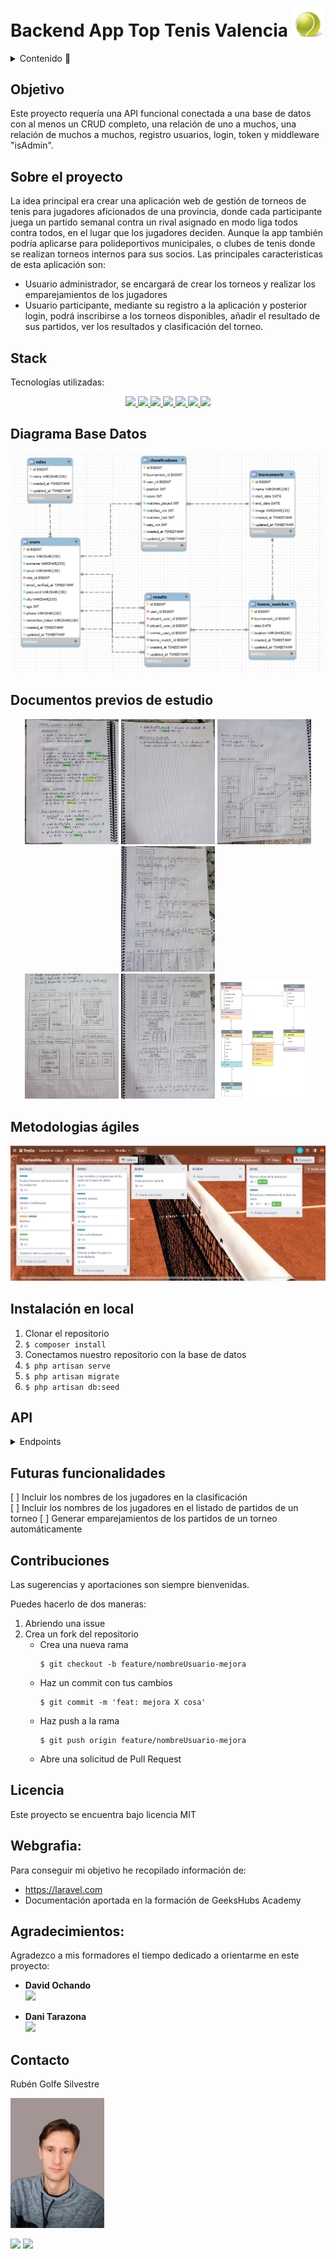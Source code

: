 
# Backend App Top Tenis Valencia <img src="./images_readme/tennis_ball_icon.png" width="50">

<details>
  <summary>Contenido 📝</summary>
  <ol>
    <li><a href="#objetivo">Objetivo</a></li>
    <li><a href="#sobre-el-proyecto">Sobre el proyecto</a></li>
    <li><a href="#stack">Stack</a></li>
    <li><a href="#diagrama-bd">Diagrama</a></li>
    <li><a href="#docs-studio">Documentos previos de estudio</a></li>
    <li><a href="#metodogias-agiles">Metodologias ágiles</a></li>
    <li><a href="#docs-studio">Documentos previos de estudio</a></li>
    <li><a href="#instalación-en-local">Instalación</a></li>
    <li><a href="#endpoints">Endpoints</a></li>
    <li><a href="#futuras-funcionalidades">Futuras funcionalidades</a></li>
    <li><a href="#contribuciones">Contribuciones</a></li>
    <li><a href="#licencia">Licencia</a></li>
    <li><a href="#webgrafia">Webgrafia</a></li>
    <li><a href="#agradecimientos">Agradecimientos</a></li>
    <li><a href="#contacto">Contacto</a></li>
  </ol>
</details>

## Objetivo
Este proyecto requería una API funcional conectada a una base de datos con al menos un CRUD completo, una relación de uno a muchos, una relación de muchos a muchos, registro usuarios, login, token y middleware "isAdmin".

## Sobre el proyecto
La idea principal era crear una aplicación web de gestión de torneos de tenis para jugadores aficionados de una provincia, donde cada participante juega un partido semanal contra un rival asignado en modo liga todos contra todos, en el lugar que los jugadores deciden. 
Aunque la app también podría aplicarse para polideportivos municipales, o clubes de tenis donde se realizan torneos internos para sus socios. 
Las principales caracteristicas de esta aplicación son:
- Usuario administrador, se encargará de crear los torneos y realizar los emparejamientos de los jugadores
- Usuario participante, mediante su registro a la aplicación y posterior login, podrá inscribirse a los torneos disponibles, añadir el resultado de sus partidos, ver los resultados y clasificación del torneo. 

## Stack
Tecnologías utilizadas:
<div align="center">
<a href="https://www.php.net/">
    <img src= "https://img.shields.io/badge/php-7A86B8?style=for-the-badge&logo=php&logoColor=black"/>
</a>
<a href="https://laravel.com/">
    <img src= "https://img.shields.io/badge/laravel-F13C2F?style=for-the-badge&logo=laravel&logoColor=white"/>
</a>
<a href="https://www.postman.com/">
    <img src= "https://img.shields.io/badge/Postman-FF6C37?style=for-the-badge&logo=postman&logoColor=white"/>    
</a>
    <a href="https://railway.app/">
    <img src= "https://img.shields.io/badge/railway-%23000000.svg?style=for-the-badge&logo=railway&logoColor=white"/>
</a>
<a href="https://www.mysql.com/">
    <img src= "https://img.shields.io/badge/mysql-3E6E93?style=for-the-badge&logo=mysql&logoColor=white"/>    
</a>
    <a href="https://www.github.com/">
    <img src= "https://img.shields.io/badge/github-24292F?style=for-the-badge&logo=github&logoColor=white"/>
</a>
    <a href="https://www.docker.com/">
    <img src= "https://img.shields.io/badge/docker-2496ED?style=for-the-badge&logo=docker&logoColor=white"/>
</a>
 </div>


## Diagrama Base Datos
<div align="center">
    <img src="./images_readme/diagrama_workbench_mysql_2.jpg">
</div>

## Documentos previos de estudio
<div align="center">
    <img src="./images_readme/Borrador%20endpoints%201.jpg" width="150">
    <img src="./images_readme/Borrador%20endpoints%202.jpg" width="150">
    <img src="./images_readme/Esbozo%20base%20datos%201.jpg" width="150">
    <img src="./images_readme/Esbozo%20base%20datos%202.jpg" width="150">
    <br>
    <img src="./images_readme/Esbozo%20vistas%201.jpg" width="150">
    <img src="./images_readme/Esbozo%20vistas%202.jpg" width="150">
    <img src="./images_readme/diagrama_database.jpg" width="150">
</div>

## Metodologias ágiles
<div align="center">
    <img src="./images_readme/Trello_TopTenisValencia.jpg">
</div>

## Instalación en local
1. Clonar el repositorio
2. ` $ composer install `
3. Conectamos nuestro repositorio con la base de datos 
4. ``` $ php artisan serve ``` 
5. ``` $ php artisan migrate ``` 
6. ``` $ php artisan db:seed ``` 
 


## API
<details>
<summary>Endpoints</summary>

- AUTH
    - REGISTER

            POST http://localhost:8000/api/register
        body:
        ``` js
            {
                "name": "Rubén",
                "surname": "Golfe Silvestre",
                "email": "rubengolfesilvestre@gmail.com",
                "password": "111111",
                "city": "Vilamarxant",
                "age": 41,
                "phone": "666111222"
            }
        ```

    - LOGIN

            POST http://localhost:8000/api/login  
        body:
        ``` js
            {
                "email": "rubengolfesilvestre@gmail.com",
                "password": "111111"
            }
        ```
    - LOGOUT

            POST http://localhost:8000/api/logout  

- USERS
    - PROFILE  

            GET http://localhost:8000/api/users/profile

    - UPDATE USER

            PUT http://localhost:8000/api/users/{id} 
        body:
        ``` js
            {
                "email": "rubengolfesilvestre@gmail.com",
                "password": "111111"
            }
        ```

    - GET ALL USERS (isAdmin)  

            GET http://localhost:8000/api/users

- TOURNAMENTS
    - GET ALL TOURNAMENTS

            GET http://localhost:8000/api/tournaments

    - CREATE TOURNAMENT (isAdmin)

            POST http://localhost:8000/api/tournaments
        body:
        ``` js
            {
                "name": "Open WinterChallege 2023",
                "start_date": "2023-12-01",
                "end_date": "2024-02-28"
            }
        ```
    - UPDATE TOURNAMENT (isAdmin)
            PUT http://localhost:8000/api/tournaments/{id}
        body:
        ``` js
            {
                "start_date": "2023-12-01",
                "end_date": "2024-02-28"
            }
        ```
    - DELETE TOURNAMENT (isAdmin)  

            GET http://localhost:8000/api/tournaments/{id}

    - ADD USER TO TOURNAMENT
            POST http://localhost:8000/api/tournaments/{id}
        body:
        ``` js
            {
                "user_id": 6
            }
        ```
    - DELETE USER TO TOURNAMENT
            DELETE http://localhost:8000/api/tournaments/{id}
        body:
        ``` js
            {
                "user_id": 5
            }
        ```
    - GET USERS BY TOURNAMENT

            GET http://localhost:8000/api/tournaments/{id}

- TENNIS MATCHES
    - CREATE MATCH BY TOURNAMENT (isAdmin)

            POST http://localhost:8000/api/tennisMatches/{id}
        body:
        ``` js
            {
                "name": "Open WinterChallege 2023",
                "start_date": "2023-12-01",
                "end_date": "2024-02-28"
            }
        ```
    - GET MATCHES BY TOURNAMENT

            GET http://localhost:8000/api/tennisMatches/{id}

    - UPDATE MATCH BY ID (isAdmin)

            PUT http://localhost:8000/api/tennisMatches/{id}
        body:
        ``` js
            {
                "date": "2023-02-13",
                "location": "Polideportivo Mislata",
                "player1_user_id": 2,
                "player2_user_id": 3,
                "winner_user_id": 2
            }
        ```
    - DELETE MATCH BY ID (isAdmin)

            DELETE http://localhost:8000/api/tennisMatches/{id}

- RESULTS
    - UPDATE RESULT BY ID

            PUT http://localhost:8000/api/results/{id}
        body:
        ``` js
            {
                "winner_user_id": 4
            }
        ```
    - GET RESULTS BY TOURNAMENT

            GET http://localhost:8000/api/results/{id}

- CLASSIFICATION
    - GET CLASSIFICATION BY TOURNAMENT

            GET http://localhost:8000/api/classification/{id}


</details>

## Futuras funcionalidades
[ ] Incluir los nombres de los jugadores en la clasificación  
[ ] Incluir los nombres de los jugadores en el listado de partidos de un torneo
[ ] Generar emparejamientos de los partidos de un torneo automáticamente 

## Contribuciones
Las sugerencias y aportaciones son siempre bienvenidas.  

Puedes hacerlo de dos maneras:

1. Abriendo una issue
2. Crea un fork del repositorio
    - Crea una nueva rama  
        ```
        $ git checkout -b feature/nombreUsuario-mejora
        ```
    - Haz un commit con tus cambios 
        ```
        $ git commit -m 'feat: mejora X cosa'
        ```
    - Haz push a la rama 
        ```
        $ git push origin feature/nombreUsuario-mejora
        ```
    - Abre una solicitud de Pull Request

## Licencia
Este proyecto se encuentra bajo licencia MIT

## Webgrafia:
Para conseguir mi objetivo he recopilado información de:
- https://laravel.com
- Documentación aportada en la formación de GeeksHubs Academy


## Agradecimientos:

Agradezco a mis formadores el tiempo dedicado a orientarme en este proyecto:

- **David Ochando**  
<a href="https://www.linkedin.com/in/david-ochando-blasco-90b2ba1a/"><img src="https://img.shields.io/badge/-LinkedIn-%230077B5?style=for-the-badge&logo=linkedin&logoColor=white"></a>

- **Dani Tarazona**  
<a href="https://www.linkedin.com/in/daniel-tarazona-tamarit-05634794/"><img src="https://img.shields.io/badge/-LinkedIn-%230077B5?style=for-the-badge&logo=linkedin&logoColor=white"></a> 

## Contacto

Rubén Golfe Silvestre

<img src="./images_readme/imagen_perfil_gris.jpg" width="150">

<a href = "mailto:rgolfe81@gmail.com"><img src="https://img.shields.io/badge/Gmail-C6362C?style=for-the-badge&logo=gmail&logoColor=white" target="_blank"></a>
<a href="https://www.linkedin.com/in/ruben-golfe/" target="_blank"><img src="https://img.shields.io/badge/-LinkedIn-%230077B5?style=for-the-badge&logo=linkedin&logoColor=white" target="_blank"></a> 

